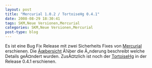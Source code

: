 ```yaml
---
layout: post
title: "Mercurial 1.0.2 / TortoiseHg 0.4.1"
date: 2008-08-29 18:30:41
tags: SKM,Neue Versionen,Mercurial
categories: SKM,Neue Versionen,Mercurial
post-type: blog
---
```

Es ist eine Bug Fix Release mit zwei Sicherheits Fixes von <a href="http://www.selenic.com/mercurial/wiki/"  title="Mercurial">Mercurial</a> erschienen. Die <a href="http://www.selenic.com/mercurial/wiki/index.cgi/WhatsNew"  title="Whats New">Ãœbersicht</a> Ã¼ber die Ã„nderung beschreibt welche Details geÃ¤ndert wurden. ZusÃ¤tzlich ist noch der <a href="http://tortoisehg.sourceforge.net/"  title="TortoiseHg">TortoiseHg</a> in der Release 0.4.1 erschienen.